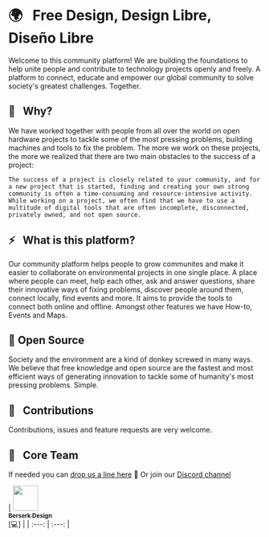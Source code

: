 
# 🌍 &nbsp; Free Design, Design Libre, Diseño Libre

Welcome to this community platform! We are building the foundations to help unite people and contribute to technology projects openly and freely. A platform to connect, educate and empower our global community to solve society's greatest challenges. Together.

## 👀 &nbsp; Why?

We have worked together with people from all over the world on open hardware projects to tackle some of the most pressing problems, building machines and tools to fix the problem. The more we work on these projects, the more we realized that there are two main obstacles to the success of a project:

    The success of a project is closely related to your community, and for a new project that is started, finding and creating your own strong community is often a time-consuming and resource-intensive activity.
    While working on a project, we often find that we have to use a multitude of digital tools that are often incomplete, disconnected, privately owned, and not open source.

## ⚡️ &nbsp; What is this platform?

Our community platform helps people to grow communites and make it easier to collaborate on environmental projects in one single place. A place where people can meet, help each other, ask and answer questions, share their innovative ways of fixing problems, discover people around them, connect locally, find events and more. It aims to provide the tools to connect both online and offline. Amongst other features we have How-to, Events and Maps.

## 👐 Open Source

Society and the environment are a kind of donkey screwed in many ways. We believe that free knowledge and open source are the fastest and most efficient ways of generating innovation to tackle some of humanity's most pressing problems. Simple.

## 🤝 &nbsp; Contributions

Contributions, issues and feature requests are very welcome.

## 🌟 &nbsp; Core Team

If needed you can [drop us a line here](mailto:alejandroalvarez@berserk.design?subject=contact%20from%20github) 👋
Or join our [Discord channel](#)

<!-- ALL-CONTRIBUTORS-LIST:START - Do not remove or modify this section -->
<!-- prettier-ignore -->
| [<img src="https://avatars0.githubusercontent.com/u/12936825?s=460&v=4" width="50px;"/><br /><sub><b>Berserk Design</b></sub>](https://github.com/berserkdesign)<br />[💻] |
| :---: | :---: |

<!-- ALL-CONTRIBUTORS-LIST:END -->
